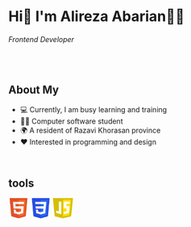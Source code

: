 # Hi👋 I'm Alireza Abarian👨‍💼
###### Frontend Developer

<br />

## About My
- 💻 Currently, I am busy learning and training
- 👨‍💻 Computer software student
- 🌍 A resident of Razavi Khorasan province
- ❤️ Interested in programming and design

<br />

## tools
<img src="https://github.com/alireza-abarian786/alireza-abarian786/blob/main/HTML5_Badge.svg.png?raw=true" alt="html5" style="width:40px; height:40px;"> <img src="https://github.com/alireza-abarian786/alireza-abarian786/blob/main/CSS3_logo.svg.png?raw=true" alt="html5" style="width:40px; height:40px;"> <img src="https://raw.githubusercontent.com/alireza-abarian786/alireza-abarian786/38d19c55945116512d9496914ece885cbd4a6ba5/pngwing.com.png" alt="html5" style="width:40px; height:40px;">

<!--
**alireza-abarian786/alireza-abarian786** is a ✨ _special_ ✨ repository because its `README.md` (this file) appears on your GitHub profile.

Here are some ideas to get you started:

- 🔭 I’m currently working on ...
- 🌱 I’m currently learning ...
- 👯 I’m looking to collaborate on ...
- 🤔 I’m looking for help with ...
- 💬 Ask me about ...
- 📫 How to reach me: ...
- 😄 Pronouns: ...
- ⚡ Fun fact: ...
-->
